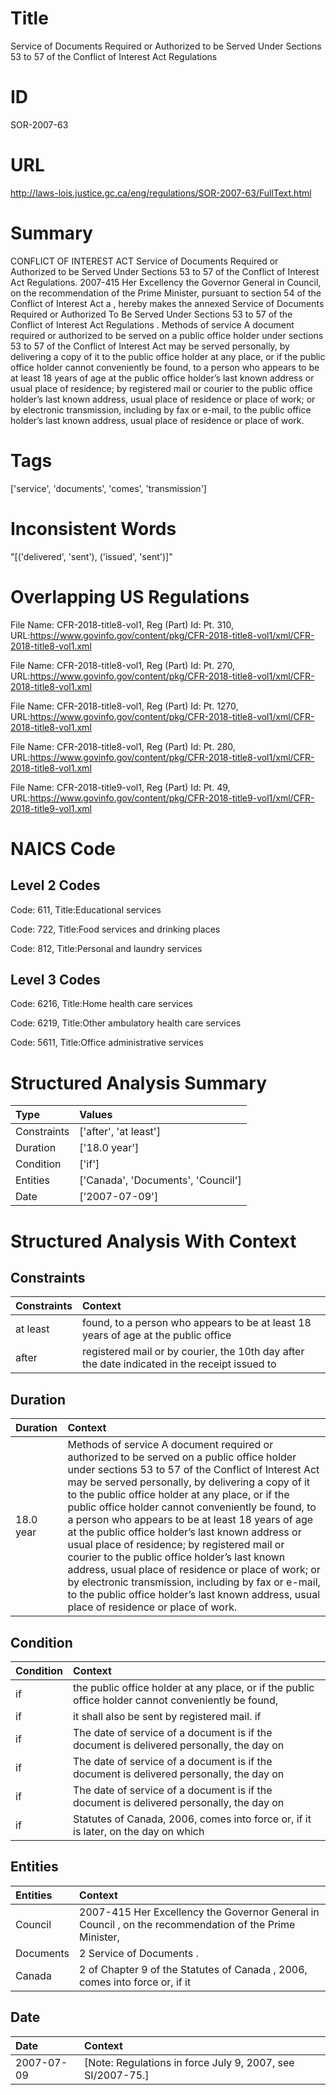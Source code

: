 # Title
Service of Documents Required or Authorized to be Served Under Sections 53 to 57 of the Conflict of Interest Act Regulations


# ID
SOR-2007-63

# URL
http://laws-lois.justice.gc.ca/eng/regulations/SOR-2007-63/FullText.html


# Summary
CONFLICT OF INTEREST ACT Service of Documents Required or Authorized to be Served Under Sections 53 to 57 of the Conflict of Interest Act Regulations.
2007-415 Her Excellency the Governor General in Council, on the recommendation of the Prime Minister, pursuant to section 54 of the  Conflict of Interest Act a , hereby makes the annexed  Service of Documents Required or Authorized To Be Served Under Sections 53 to 57 of the Conflict of Interest Act Regulations .
Methods of service A document required or authorized to be served on a public office holder under sections 53 to 57 of the  Conflict of Interest Act  may be served personally, by delivering a copy of it to the public office holder at any place, or if the public office holder cannot conveniently be found, to a person who appears to be at least 18 years of age at the public office holder’s last known address or usual place of residence; by registered mail or courier to the public office holder’s last known address, usual place of residence or place of work; or by electronic transmission, including by fax or e-mail, to the public office holder’s last known address, usual place of residence or place of work.


# Tags
['service', 'documents', 'comes', 'transmission']


# Inconsistent Words
"[('delivered', 'sent'), ('issued', 'sent')]"


# Overlapping US Regulations
File Name: CFR-2018-title8-vol1, Reg (Part) Id: Pt. 310, URL:https://www.govinfo.gov/content/pkg/CFR-2018-title8-vol1/xml/CFR-2018-title8-vol1.xml

File Name: CFR-2018-title8-vol1, Reg (Part) Id: Pt. 270, URL:https://www.govinfo.gov/content/pkg/CFR-2018-title8-vol1/xml/CFR-2018-title8-vol1.xml

File Name: CFR-2018-title8-vol1, Reg (Part) Id: Pt. 1270, URL:https://www.govinfo.gov/content/pkg/CFR-2018-title8-vol1/xml/CFR-2018-title8-vol1.xml

File Name: CFR-2018-title8-vol1, Reg (Part) Id: Pt. 280, URL:https://www.govinfo.gov/content/pkg/CFR-2018-title8-vol1/xml/CFR-2018-title8-vol1.xml

File Name: CFR-2018-title9-vol1, Reg (Part) Id: Pt. 49, URL:https://www.govinfo.gov/content/pkg/CFR-2018-title9-vol1/xml/CFR-2018-title9-vol1.xml




# NAICS Code
## Level 2 Codes
Code: 611, Title:Educational services

Code: 722, Title:Food services and drinking places

Code: 812, Title:Personal and laundry services




## Level 3 Codes
Code: 6216, Title:Home health care services

Code: 6219, Title:Other ambulatory health care services

Code: 5611, Title:Office administrative services







# Structured Analysis Summary
| Type        | Values                             |
|:------------|:-----------------------------------|
| Constraints | ['after', 'at least']              |
| Duration    | ['18.0 year']                      |
| Condition   | ['if']                             |
| Entities    | ['Canada', 'Documents', 'Council'] |
| Date        | ['2007-07-09']                     |


# Structured Analysis With Context
 


## Constraints
| Constraints   | Context                                                                                       |
|:--------------|:----------------------------------------------------------------------------------------------|
| at least      | found, to a person who appears to be at least 18 years of age at the public office            |
| after         | registered mail or by courier, the 10th day after the date indicated in the receipt issued to |


## Duration
| Duration   | Context                                                                                                                                                                                                                                                                                                                                                                                                                                                                                                                                                                                                                                                                                                                                   |
|:-----------|:------------------------------------------------------------------------------------------------------------------------------------------------------------------------------------------------------------------------------------------------------------------------------------------------------------------------------------------------------------------------------------------------------------------------------------------------------------------------------------------------------------------------------------------------------------------------------------------------------------------------------------------------------------------------------------------------------------------------------------------|
| 18.0 year  | Methods of service A document required or authorized to be served on a public office holder under sections 53 to 57 of the  Conflict of Interest Act  may be served personally, by delivering a copy of it to the public office holder at any place, or if the public office holder cannot conveniently be found, to a person who appears to be at least 18 years of age at the public office holder’s last known address or usual place of residence; by registered mail or courier to the public office holder’s last known address, usual place of residence or place of work; or by electronic transmission, including by fax or e-mail, to the public office holder’s last known address, usual place of residence or place of work. |


## Condition
| Condition   | Context                                                                                             |
|:------------|:----------------------------------------------------------------------------------------------------|
| if          | the public office holder at any place, or if the public office holder cannot conveniently be found, |
| if          | it shall also be sent by registered mail. if                                                        |
| if          | The date of service of a document is if the document is delivered personally, the day on            |
| if          | The date of service of a document is if the document is delivered personally, the day on            |
| if          | The date of service of a document is if the document is delivered personally, the day on            |
| if          | Statutes of Canada, 2006, comes into force or, if it is later, on the day on which                  |


## Entities
| Entities   | Context                                                                                                 |
|:-----------|:--------------------------------------------------------------------------------------------------------|
| Council    | 2007-415 Her Excellency the Governor General in  Council , on the recommendation of the Prime Minister, |
| Documents  | 2 Service of  Documents .                                                                               |
| Canada     | 2 of Chapter 9 of the Statutes of Canada , 2006, comes into force or, if it                             |


## Date
| Date       | Context                                                      |
|:-----------|:-------------------------------------------------------------|
| 2007-07-09 | [Note: Regulations in force July 9, 2007,  see  SI/2007-75.] |


